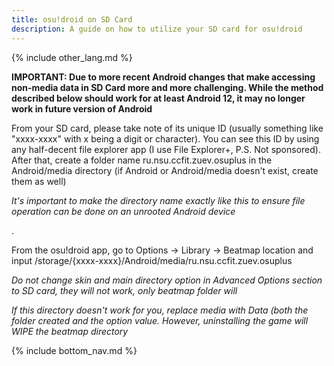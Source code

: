 ```yaml
---
title: osu!droid on SD Card
description: A guide on how to utilize your SD card for osu!droid
---
```


{% include other_lang.md %}

**IMPORTANT: Due to more recent Android changes that make accessing non-media data in SD Card more and more challenging. While the method described below should work for at least Android 12, it may no longer work in future version of Android**

From your SD card, please take note of its unique ID (usually something like "xxxx-xxxx" with x being a digit or character). You can see this ID by using any half-decent file explorer app (I use File Explorer+, P.S. Not sponsored). After that, create a folder name ru.nsu.ccfit.zuev.osuplus in the Android/media directory (if Android or Android/media doesn't exist, create them as well)

*It's important to make the directory name exactly like this to ensure file operation can be done on an unrooted Android device*

.

From the osu!droid app, go to Options -> Library -> Beatmap location and input /storage/{xxxx-xxxx}/Android/media/ru.nsu.ccfit.zuev.osuplus

*Do not change skin and main directory option in Advanced Options section to SD card, they will not work, only beatmap folder will*

*If this directory doesn't work for you, replace media with Data (both the folder created and the option value. However, uninstalling the game will WIPE the beatmap directory*

{% include bottom_nav.md %}
